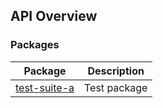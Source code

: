 ## API Overview

### Packages

| Package | Description |
| --- | --- |
| [test-suite-a](docs/test-suite-a) | Test package |
